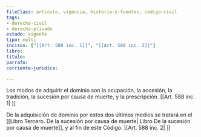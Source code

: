 ```yaml
---
fileClass: articulo, vigencia, historia-y-fuentes, codigo-civil
tags:
- derecho-civil
- derecho-privado
estado: vigente
tipo: multi
incisos: ["[[Art. 588 inc. 1]]", "[[Art. 588 inc. 2]]"]
libro:
titulo:
parrafo:
corriente-juridica:

---
```

Los modos de adquirir el dominio son la ocupación, la accesión, la tradición, la sucesión por causa de muerte, y la prescripción. [[Art. 588 inc. 1| ]]

De la adquisición de dominio por estos dos últimos medios se tratará en el [[Libro Tercero. De la sucesión por causa de muerte| Libro De la sucesión por causa de muerte]], y al fin de este Código. [[Art. 588 inc. 2| ]]